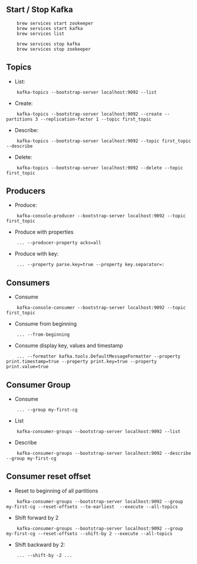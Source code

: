 ## Start / Stop Kafka
~~~shell
	brew services start zookeeper
	brew services start kafka
	brew services list

	brew services stop kafka
	brew services stop zookeeper
~~~


## Topics
* List:
~~~shell
    kafka-topics --bootstrap-server localhost:9092 --list
~~~

* Create: 
~~~shell
    kafka-topics --bootstrap-server localhost:9092 --create --partitions 3 --replication-factor 1 --topic first_topic
~~~

* Describe: 
~~~shell
    kafka-topics --bootstrap-server localhost:9092 --topic first_topic --describe
~~~

* Delete: 
~~~shell
    kafka-topics --bootstrap-server localhost:9092 --delete --topic first_topic
~~~


## Producers
* Produce:
~~~shell
    kafka-console-producer --bootstrap-server localhost:9092 --topic first_topic 
~~~

* Produce with properties
~~~shell
    ... --producer-property acks=all
~~~

* Produce with key: 
~~~shell
    ... --property parse.key=true --property key.separator=:
~~~


## Consumers
* Consume
~~~shell
    kafka-console-consumer --bootstrap-server localhost:9092 --topic first_topic
~~~

* Consume from beginning
~~~shell
    ... --from-beginning
~~~

* Consume display key, values and timestamp
~~~shell
    ... --formatter kafka.tools.DefaultMessageFormatter --property print.timestamp=true --property print.key=true --property print.value=true
~~~


## Consumer Group
* Consume
~~~shell
    ... --group my-first-cg
~~~

* List
~~~shell
    kafka-consumer-groups --bootstrap-server localhost:9092 --list
~~~

* Describe
~~~shell
    kafka-consumer-groups --bootstrap-server localhost:9092 --describe --group my-first-cg
~~~


## Consumer reset offset
* Reset to beginning of all partitions
~~~shell
    kafka-consumer-groups --bootstrap-server localhost:9092 --group my-first-cg --reset-offsets --to-earliest  --execute --all-topics
~~~

* Shift forward by 2
~~~shell
    kafka-consumer-groups --bootstrap-server localhost:9092 --group my-first-cg --reset-offsets --shift-by 2 --execute --all-topics
~~~

* Shift backward by 2: 
~~~shell
    ... --shift-by -2 ...
~~~